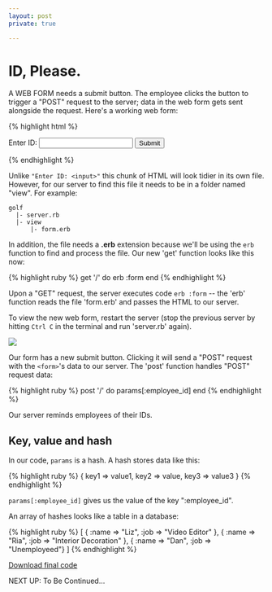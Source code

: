 ```yaml
---
layout: post
private: true

---
```


# ID, Please.

A WEB FORM needs a submit button. The employee clicks the button to trigger a "POST" request to the server; data in the web form gets sent alongside the request. Here's a working web form:

{% highlight html %}
<form method="POST">
  Enter ID:
  <input name="employee_id">
  <input type="submit">
</form>
{% endhighlight %}

Unlike `"Enter ID: <input>"` this chunk of HTML will look tidier in its own file. However, for our server to find this file it needs to be in a folder named "view". For example:

    golf
      |- server.rb
      |- view
          |- form.erb

In addition, the file needs a **.erb** extension because we'll be using the `erb` function to find and process the file. Our new 'get' function looks like this now:

{% highlight ruby %}
get '/' do
  erb :form
end
{% endhighlight %}

Upon a "GET" request, the server executes code `erb :form` -- the 'erb' function reads the file 'form.erb' and passes the HTML to our server. 

To view the new web form, restart the server (stop the previous server by hitting `Ctrl C` in the terminal and run 'server.rb' again).

![](http://edo.pspegg.co/golf/golf-2-browser-form.png)

Our form has a new submit button. Clicking it will send a "POST" request with the `<form>`'s data to our server. The 'post' function handles "POST" request data:

{% highlight ruby %}
post '/' do
  params[:employee_id]
end
{% endhighlight %}

Our server reminds employees of their IDs.

## Key, value and hash

In our code, `params` is a hash. A hash stores data like this:

{% highlight ruby %}
{ key1 => value1, key2 => value, key3 => value3 }
{% endhighlight %}

`params[:employee_id]` gives us the value of the key ":employee_id". 

An array of hashes looks like a table in a database:

{% highlight ruby %}
[
{ :name => "Liz", :job => "Video Editor" },
{ :name => "Ria", :job => "Interior Decoration" },
{ :name => "Dan", :job => "Unemployeed"}
]
{% endhighlight %}

[Download final code](http://edo.pspegg.co/golf/golf-2nd.zip)

NEXT UP: To Be Continued...






